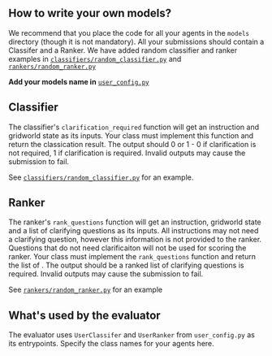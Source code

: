 ## How to write your own models?

We recommend that you place the code for all your agents in the `models` directory (though it is not mandatory). All your submissions should contain a Classifer and a Ranker. We have added random classifier and ranker examples in [`classifiers/random_classifier.py`](classifiers/random_classifier.py) and [`rankers/random_ranker.py`](rankers/random_ranker.py)

**Add your models name in** [`user_config.py`](user_config.py)

## Classifier

The classifier's `clarification_required` function will get an instruction and gridworld state as its inputs. Your class must implement this function and return the classication result. The output should 0 or 1 - 0 if clarification is not required, 1 if clarification is required. Invalid outputs may cause the submission to fail.

See [`classifiers/random_classifier.py`](classifiers/random_classifier.py) for an example.

## Ranker

The ranker's `rank_questions` function will get an instruction, gridworld state and a list of clarifying questions as its inputs. All instructions may not need a clarifying question, however this information is not provided to the ranker. Questions that do not need clarificaiton will not be used for scoring the ranker.  Your class must implement the `rank_questions` function and return the list of . The output should be a ranked list of clarifying questions is required. Invalid outputs may cause the submission to fail.

See [`rankers/random_ranker.py`](rankers/random_ranker.py) for an example


## What's used by the evaluator

The evaluator uses `UserClassifer` and `UserRanker` from `user_config.py` as its entrypoints. Specify the class names for your agents here.
